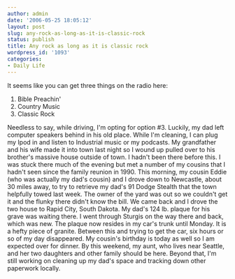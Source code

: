 ```yaml
---
author: admin
date: '2006-05-25 18:05:12'
layout: post
slug: any-rock-as-long-as-it-is-classic-rock
status: publish
title: Any rock as long as it is classic rock
wordpress_id: '1093'
categories:
- Daily Life
---
```


It seems like you can get three things on the radio here:

1.  Bible Preachin'
2.  Country Music
3.  Classic Rock

Needless to say, while driving, I'm opting for option \#3. Luckily, my
dad left computer speakers behind in his old place. While I'm cleaning,
I can plug my Ipod in and listen to Industrial music or my podcasts. My
grandfather and his wife made it into town last night so I wound up
pulled over to his brother's massive house outside of town. I hadn't
been there before this. I was stuck there much of the evening but met a
number of my cousins that I hadn't seen since the family reunion in
1990. This morning, my cousin Eddie (who was actually my dad's cousin)
and I drove down to Newcastle, about 30 miles away, to try to retrieve
my dad's 91 Dodge Stealth that the town helpfully towed last week. The
owner of the yard was out so we couldn't get it and the flunky there
didn't know the bill. We came back and I drove the two house to Rapid
City, South Dakota. My dad's 124 lb. plaque for his grave was waiting
there. I went through Sturgis on the way there and back, which was new.
The plaque now resides in my car's trunk until Monday. It is a hefty
piece of granite. Between this and trying to get the car, six hours or
so of my day disappeared. My cousin's birthday is today as well so I am
expected over for dinner. By this weekend, my aunt, who lives near
Seattle, and her two daughters and other family should be here. Beyond
that, I'm still working on cleaning up my dad's space and tracking down
other paperwork locally.
